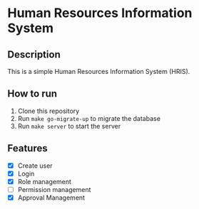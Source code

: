 # Human Resources Information System

## Description
This is a simple Human Resources Information System (HRIS).

## How to run
1. Clone this repository
2. Run `make go-migrate-up` to migrate the database
3. Run `make server` to start the server

## Features
- [x] Create user
- [x] Login
- [x] Role management
- [ ] Permission management
- [x] Approval Management
